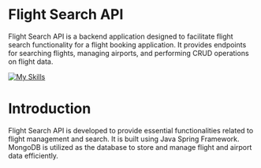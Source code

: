 # Flight Search API

Flight Search API is a backend application designed to facilitate flight search functionality for a flight booking application. It provides endpoints for searching flights, managing airports, and performing CRUD operations on flight data.

[![My Skills](https://skillicons.dev/icons?i=java,intellijidea&theme=light)](https://skillicons.dev)

# Introduction

Flight Search API is developed to provide essential functionalities related to flight management and search. It is built using Java Spring Framework. MongoDB is utilized as the database to store and manage flight and airport data efficiently. 
